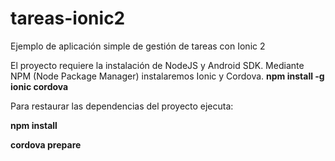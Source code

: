 # tareas-ionic2
Ejemplo de aplicación simple de gestión de tareas con Ionic 2

El proyecto requiere la instalación de NodeJS y Android SDK.
Mediante NPM (Node Package Manager) instalaremos Ionic y Cordova.
**npm install -g ionic cordova**

Para restaurar las dependencias del proyecto ejecuta:

**npm install**

**cordova prepare**
